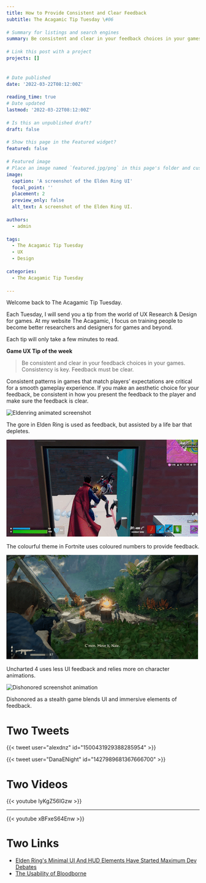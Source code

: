 ```yaml
---
title: How to Provide Consistent and Clear Feedback
subtitle: The Acagamic Tip Tuesday \#06

# Summary for listings and search engines
summary: Be consistent and clear in your feedback choices in your games. Consistency is key. Feedback must be clear.

# Link this post with a project
projects: []


# Date published
date: '2022-03-22T08:12:00Z'

reading_time: true
# Date updated
lastmod: '2022-03-22T08:12:00Z'

# Is this an unpublished draft?
draft: false

# Show this page in the Featured widget?
featured: false

# Featured image
# Place an image named `featured.jpg/png` in this page's folder and customize its options here.
image:
  caption: 'A screenshot of the Elden Ring UI'
  focal_point: ''
  placement: 2
  preview_only: false
  alt_text: A screenshot of the Elden Ring UI.

authors:
  - admin

tags:
  - The Acagamic Tip Tuesday
  - UX
  - Design

categories:
  - The Acagamic Tip Tuesday

---
```

Welcome back to The Acagamic Tip Tuesday.

Each Tuesday, I will send you a tip from the world of UX Research & Design for games. At my website The Acagamic, I focus on training people to become better researchers and designers for games and beyond.

Each tip will only take a few minutes to read.

**Game UX Tip of the week**
> Be consistent and clear in your feedback choices in your games. Consistency is key. Feedback must be clear.

Consistent patterns in games that match players’ expectations are critical for a smooth gameplay experience. If you make an aesthetic choice for your feedback, be consistent in how you present the feedback to the player and make sure the feedback is clear.

![Eldenring animated screenshot](./eldenring-ani.gif)

The gore in Elden Ring is used as feedback, but assisted by a life bar that depletes.

![Fortnite animation](./fortnite.gif)

The colourful theme in Fortnite uses coloured numbers to provide feedback.

![Uncharted screenshot animation](./Uncharted4.gif)

Uncharted 4 uses less UI feedback and relies more on character animations.

![Dishonored screenshot animation](./dishonored.gif)

Dishonored as a stealth game blends UI and immersive elements of feedback.

# Two Tweets

{{< tweet user="alexdnz" id="1500431929388285954" >}}

{{< tweet user="DanaENight" id="1427989681367666700" >}}

# Two Videos

{{< youtube IyKgZ56IGzw >}}

---

{{< youtube xBFxeS64Enw >}}

# Two Links

- [Elden Ring's Minimal UI And HUD Elements Have Started Maximum Dev Debates](https://kotaku.com/elden-ring-ui-ux-user-experience-interface-fromsoftware-1848637410)
- [The Usability of Bloodborne](https://www.gamedeveloper.com/design/the-usability-of-bloodborne)